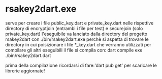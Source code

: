 # rsakey2dart.exe

serve per creare i file public_key.dart e private_key.dart nelle rispettive directory di encryptjoin (entrambi i file per test) e securejoin (solo private_key.dart)
l'eseguibile va lanciato dalla directory del progetto rsakey2dart con ./bin/rsakey2dart.exe perchè si aspetta di trovare le directory in cui poisizionare i file *_key.dart che verranno utilizzati per compilare gli altri eseguibili
 il file si compila con: dart compile exe ./bin/rsakey2dart.dart

prima della compilazione ricordarsi di fare:'dart pub get' per scaricare le librerie aggiornate!

